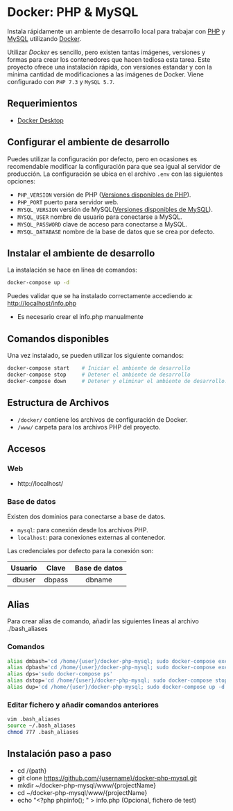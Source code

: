 # Docker: PHP & MySQL

Instala rápidamente un ambiente de desarrollo local para trabajar con [PHP](https://www.php.net/) y [MySQL](https://www.mysql.com/) utilizando [Docker](https://www.docker.com).

Utilizar *Docker* es sencillo, pero existen tantas imágenes, versiones y formas para crear los contenedores que hacen tediosa esta tarea. Este proyecto ofrece una instalación rápida, con versiones estandar y con la mínima cantidad de modificaciones a las imágenes de Docker. Viene configurado con  `PHP 7.3` y `MySQL 5.7`.

## Requerimientos

* [Docker Desktop](https://www.docker.com/products/docker-desktop)

## Configurar el ambiente de desarrollo

Puedes utilizar la configuración por defecto, pero en ocasiones es recomendable modificar la configuración para que sea igual al servidor de producción. La configuración se ubica en el archivo `.env` con las siguientes opciones:

* `PHP_VERSION` versión de PHP ([Versiones disponibles de PHP](https://github.com/docker-library/docs/blob/master/php/README.md#supported-tags-and-respective-dockerfile-links)).
* `PHP_PORT` puerto para servidor web.
* `MYSQL_VERSION` versión de MySQL([Versiones disponibles de MySQL](https://hub.docker.com/_/mysql)).
* `MYSQL_USER` nombre de usuario para conectarse a MySQL.
* `MYSQL_PASSWORD` clave de acceso para conectarse a MySQL.
* `MYSQL_DATABASE` nombre de la base de datos que se crea por defecto.

## Instalar el ambiente de desarrollo

La instalación se hace en línea de comandos:

```zsh
docker-compose up -d
```
Puedes validar que se ha instalado correctamente accediendo a: [http://localhost/info.php](http://localhost/info.php)
* Es necesario crear el info.php manualmente

## Comandos disponibles

Una vez instalado, se pueden utilizar los siguiente comandos:

```zsh
docker-compose start    # Iniciar el ambiente de desarrollo
docker-compose stop     # Detener el ambiente de desarrollo
docker-compose down     # Detener y eliminar el ambiente de desarrollo.
```

## Estructura de Archivos

* `/docker/` contiene los archivos de configuración de Docker.
* `/www/` carpeta para los archivos PHP del proyecto.

## Accesos

### Web

* http://localhost/

### Base de datos

Existen dos dominios para conectarse a base de datos.

* `mysql`: para conexión desde los archivos PHP.
* `localhost`: para conexiones externas al contenedor.

Las credenciales por defecto para la conexión son:

| Usuario | Clave | Base de datos |
|:---:|:---:|:---:|
| dbuser | dbpass | dbname |


## Alias
Para crear alias de comando, añadir las siguientes lineas al archivo ./bash_aliases

### Comandos
```zsh
alias dmbash='cd /home/{user}/docker-php-mysql; sudo docker-compose exec mysql bash'
alias dpbash='cd /home/{user}/docker-php-mysql; sudo docker-compose exec php bash'
alias dps='sudo docker-compose ps'
alias dstop='cd /home/{user}/docker-php-mysql; sudo docker-compose stop'
alias dup='cd /home/{user}/docker-php-mysql; sudo docker-compose up -d'
```

### Editar fichero y añadir comandos anteriores
```zsh
vim .bash_aliases
source ~/.bash_aliases
chmod 777 .bash_aliases
```

## Instalación paso a paso
* cd /{path}
* git clone https://github.com/{username}/docker-php-mysql.git
* mkdir ~/docker-php-mysql/www/{projectName}
* cd ~/docker-php-mysql/www/{projectName}
* echo "<?php phpinfo(); " > info.php (Opcional, fichero de test)
